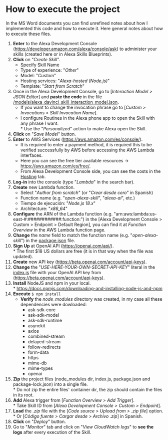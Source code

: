 # How to execute the project

In the MS Word documents you can find unrefined notes about how I implemented this code and how to execute it. Here general notes about how to execute these files.

1. **Enter** to the Alexa Development Console (https://developer.amazon.com/alexa/console/ask) to administer your skills (created here or in Alexa Skills Blueprints).
2. **Click** on "_Create Skill_".
    - Specify Skill Name
    - Type of experience: "_Other_"
    - Model: "_Custom_"
    - Hosting services: "_Alexa-hosted (Node.js)_"
    - Template: "_Start from Scratch_"
4. Once in the Alexa Development Console, go to [_Interaction Model > JSON Editor_] and **paste the code** in the file [/models/alexa_davinci_skill_interaction_model.json](https://github.com/jpartida97/alexa-davinci-skill/blob/a4b3e2c440b95a0adc32887964588c50ed0e1b98/models/alexa_davinci_skill_interaction_model.json).
    - If you want to change the invocation phrase go to [_Custom > Invocations > Skill Invocation Name_].
    - I configure Routines in the Alexa phone app to open the Skill with any phrase I want.
      <br/> \* Use the "_Personalized_" action to make Alexa open the Skill.
6. **Click** on "_Save Model_" button.
7. **Enter** to AWS Services (https://aws.amazon.com/es/console/).
    - It is required to enter a payment method, it is required this to be verified successfully by AWS before accessing the AWS Lambda interfaces.
    - Here you can see the free tier available resources -> https://aws.amazon.com/es/free/.
    - From Alexa Development Console side, you can see the costs in the [Hosting](https://developer.amazon.com/alexa/console/ask/editor/usage) tab.
9. **Log-in** into the console (type "_Lambda_" in the search bar).
10. **Create** new Lambda function.
    - Select "_Author from scratch_" (or "_Crear desde cero_" in Spanish)
    - Function name (e.g. "_open-alexa-skill_", "_alexa-ai_", etc.)
    - Tiempo de ejecución: "_Node.js 18.x_"
    - Architecture: "_x86_64_"
11. **Configure** the ARN of the Lambda function (e.g. "arn:aws:lambda:us-east-#:############:function:<FunctionName>") in the [Alexa Development Console > Custom > Endpoint > Default Region], you can find it at _Function Overview_ in the AWS Lambda function page.
12. **Change** the _name_ field to match the function name (e.g. "_open-alexa-skill_") in the [package.json](https://github.com/jpartida97/alexa-davinci-skill/blob/a4b3e2c440b95a0adc32887964588c50ed0e1b98/lambda/custom/package.json) file.
13. **Sign Up** at OpenAI API (https://openai.com/api/).
    <br/> \* The first $18 US dollars are free (it is in that way when the file was updated).
14. **Create** new API key (https://beta.openai.com/account/api-keys).
15. **Change** the "_USE-HERE-YOUR-OWN-SECRET-API-KEY_" literal in the [index.js](https://github.com/jpartida97/alexa-davinci-skill/blob/4e8748b45212f249608affd15ecd4c14b3b0e3e3/lambda/custom/index.js) file with your OpenAI API key from (https://beta.openai.com/account/api-keys).
16. **Install** NodeJS and npm in your local.
    <br/> \* https://docs.npmjs.com/downloading-and-installing-node-js-and-npm
14. **Execute** `$ npm install`
    - **Verify** the _node_modules_ directory was created, in my case all these dependencies were dowloaded:
      -  ask-sdk-core
      -  ask-sdk-model
      -  ask-sdk-runtime
      -  asynckit
      -  axios
      -  combined-stream
      -  delayed-stream
      -  follow-redirects
      -  form-data
      -  https
      -  mime-db
      -  mime-types
      -  openai
15. **Zip** the project files (node_modules dir, index.js, package.json and package-lock.json) into a single file.
    <br/> \* Do not zip the entire files' container dir, the zip should contain the files in its root.
16. **Add** Alexa trigger from [_Function Overview > Add Trigger_].
    <br/> \* Take Skill ID from [_Alexa Development Console > Custom > Endpoint_].
18. **Load** the _.zip_ file with the [_Code source > Upload from > .zip file_] option.
    <br/> \* Or [_Código fuente > Cargar desde > Archivo .zip_] in Spanish.
19. **Click** on "_Deploy_" button.
20. Go to "_Monitor_" tab and click on "_View CloudWatch logs_" to **see the logs** after every execution of the Skill.
